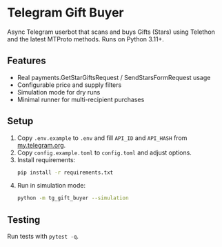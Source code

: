 # Telegram Gift Buyer

Async Telegram userbot that scans and buys Gifts (Stars) using Telethon and the latest MTProto methods. Runs on Python 3.11+.

## Features
- Real payments.GetStarGiftsRequest / SendStarsFormRequest usage
- Configurable price and supply filters
- Simulation mode for dry runs
- Minimal runner for multi-recipient purchases

## Setup
1. Copy `.env.example` to `.env` and fill `API_ID` and `API_HASH` from [my.telegram.org](https://my.telegram.org).
2. Copy `config.example.toml` to `config.toml` and adjust options.
3. Install requirements:
   ```bash
   pip install -r requirements.txt
   ```
4. Run in simulation mode:
   ```bash
   python -m tg_gift_buyer --simulation
   ```

## Testing
Run tests with `pytest -q`.
